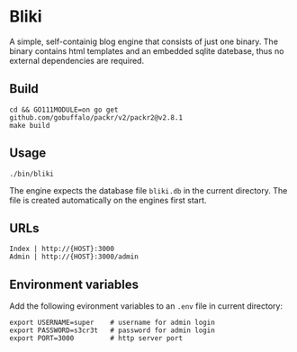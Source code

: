 # Bliki

A simple, self-containig blog engine that consists of just one binary. The binary contains html templates and an embedded sqlite datebase, thus no external dependencies are required.

## Build

```text
cd && GO111MODULE=on go get github.com/gobuffalo/packr/v2/packr2@v2.8.1
make build
``` 

## Usage

```text
./bin/bliki
``` 

The engine expects the database file `bliki.db` in the current directory.
The file is created automatically on the engines first start.

## URLs

```text
Index | http://{HOST}:3000
Admin | http://{HOST}:3000/admin
```

## Environment variables

Add the following evironment variables to an `.env` file in current directory:

```text
export USERNAME=super    # username for admin login
export PASSWORD=s3cr3t   # password for admin login
export PORT=3000         # http server port
```
